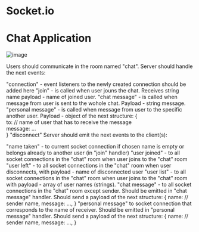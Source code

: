 # Socket.io
# Chat Application
![image](https://github.com/OleksandrDushnyi/Chat-Application/assets/129120542/531eafb0-91e6-46fa-84a5-b12afa409b61)

Users should communicate in the room named "chat". Server should handle the next events:

"connection" - event listeners to the newly created connection should be added here
"join" - is called when user jouns the chat. Receives string name payload - name of joined user.
"chat message" - is called when message from user is sent to the wohole chat. Payload - string message.
"personal message" - is called when message from user to the specific another user. Payload - object of the next structure:
 {  
   to: // name of user that has to receive the message  
   message: ...  
 }
"disconnect"
Server should emit the next events to the client(s):

"name taken" - to current socket connection if chosen name is empty or belongs already to another user (in "join" handler)
"user joined" - to all socket connections in the "chat" room when user joins to the "chat" room
"user left" - to all socket connections in the "chat" room when user disconnects, with payload - name of disconnected user
"user list" - to all socket connections in the "chat" room when user joins to the "chat" room with payload - array of user names (strings).
"chat message" - to all socket connections in the "chat" room except sender. Should be emitted in "chat message" handler. Should send a payload of the next structure:
 {
   name: // sender name,
   message: ...,
 }
"personal message" to socket connection that corresponds to the name of receiver. Should be emitted in "personal message" handler. Should send a payload of the next structure:
 {
   name: // sender name,
   message: ...,
 }
